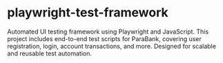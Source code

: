 # playwright-test-framework
 Automated UI testing framework using Playwright and JavaScript. This project includes end-to-end test scripts for ParaBank, covering user registration, login, account transactions, and more. Designed for scalable and reusable test automation.
